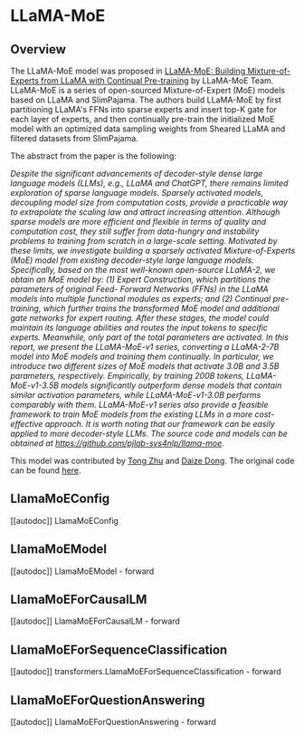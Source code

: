 <!--Copyright 2022 The HuggingFace Team. All rights reserved.

Licensed under the Apache License, Version 2.0 (the "License"); you may not use this file except in compliance with
the License. You may obtain a copy of the License at

http://www.apache.org/licenses/LICENSE-2.0

Unless required by applicable law or agreed to in writing, software distributed under the License is distributed on
an "AS IS" BASIS, WITHOUT WARRANTIES OR CONDITIONS OF ANY KIND, either express or implied. See the License for the
specific language governing permissions and limitations under the License.
-->

# LLaMA-MoE

## Overview

The LLaMA-MoE model was proposed in [LLaMA-MoE: Building Mixture-of-Experts from LLaMA with Continual Pre-training](https://github.com/pjlab-sys4nlp/llama-moe/blob/main/docs/LLaMA_MoE.pdf) by LLaMA-MoE Team. LLaMA-MoE is a series of open-sourced Mixture-of-Expert (MoE) models based on LLaMA and SlimPajama. The authors build LLaMA-MoE by first partitioning LLaMA's FFNs into sparse experts and insert top-K gate for each layer of experts, and then continually pre-train the initialized MoE model with an optimized data sampling weights from Sheared LLaMA and filtered datasets from SlimPajama.

The abstract from the paper is the following:

*Despite the significant advancements of decoder-style dense large language models (LLMs), e.g., LLaMA and ChatGPT, there remains limited exploration of sparse language models. Sparsely activated models, decoupling model size from computation costs, provide a practicable way to extrapolate the scaling law and attract increasing attention. Although sparse models are more efficient and flexible in terms of quality and computation cost, they still suffer from data-hungry and instability problems to training from scratch in a large-scale setting. Motivated by these limits, we investigate building a sparsely activated Mixture-of-Experts (MoE) model from existing decoder-style large language models. Specifically, based on the most well-known open-source LLaMA-2, we obtain an MoE model by: (1) Expert Construction, which partitions the parameters of original Feed- Forward Networks (FFNs) in the LLaMA models into multiple functional modules as experts; and (2) Continual pre-training, which further trains the transformed MoE model and additional gate networks for expert routing. After these stages, the model could maintain its language abilities and routes the input tokens to specific experts. Meanwhile, only part of the total parameters are activated. In this report, we present the LLaMA-MoE-v1 series, converting a LLaMA-2-7B model into MoE models and training them continually. In particular, we introduce two different sizes of MoE models that activate 3.0B and 3.5B parameters, respectively. Empirically, by training 200B tokens, LLaMA-MoE-v1-3.5B models significantly outperform dense models that contain similar activation parameters, while LLaMA-MoE-v1-3.0B performs comparably with them. LLaMA-MoE-v1 series also provide a feasible framework to train MoE models from the existing LLMs in a more cost-effective approach. It is worth noting that our framework can be easily applied to more decoder-style LLMs. The source code and models can be obtained at https://github.com/pjlab-sys4nlp/llama-moe.*

This model was contributed by [Tong Zhu](https://huggingface.co/Spico) and [Daize Dong](https://huggingface.co/DaizeDong). The original code can be found [here](https://github.com/pjlab-sys4nlp/llama-moe/tree/main/smoe/models/llama_moe).

## LlamaMoEConfig

[[autodoc]] LlamaMoEConfig


## LlamaMoEModel

[[autodoc]] LlamaMoEModel
    - forward


## LlamaMoEForCausalLM

[[autodoc]] LlamaMoEForCausalLM
    - forward


## LlamaMoEForSequenceClassification

[[autodoc]] transformers.LlamaMoEForSequenceClassification
    - forward


## LlamaMoEForQuestionAnswering

[[autodoc]] LlamaMoEForQuestionAnswering
    - forward
